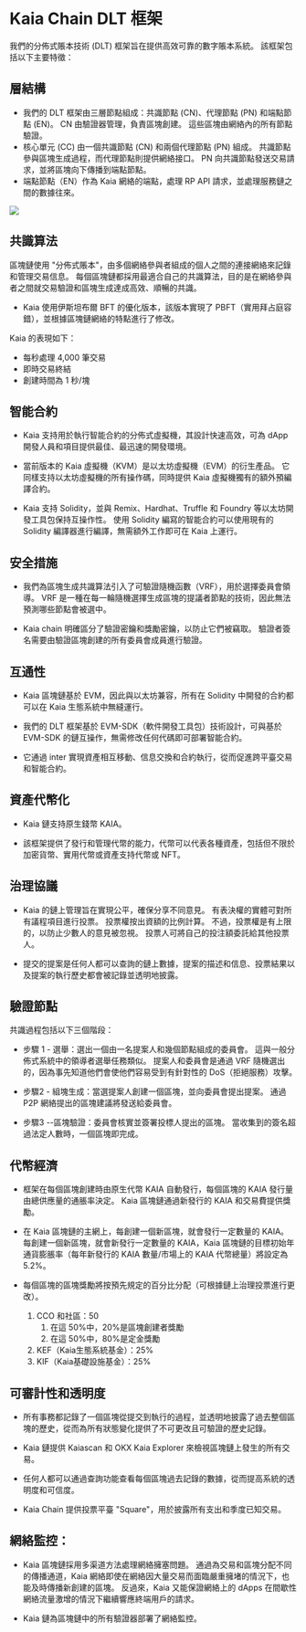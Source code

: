 # Kaia Chain DLT 框架

我們的分佈式賬本技術 (DLT) 框架旨在提供高效可靠的數字賬本系統。 該框架包括以下主要特徵：

## 層結構

- 我們的 DLT 框架由三層節點組成：共識節點 (CN)、代理節點 (PN) 和端點節點 (EN)。 CN 由驗證器管理，負責區塊創建。 這些區塊由網絡內的所有節點驗證。
- 核心單元 (CC) 由一個共識節點 (CN) 和兩個代理節點 (PN) 組成。 共識節點參與區塊生成過程，而代理節點則提供網絡接口。 PN 向共識節點發送交易請求，並將區塊向下傳播到端點節點。
- 端點節點（EN）作為 Kaia 網絡的端點，處理 RP API 請求，並處理服務鏈之間的數據往來。

![](/img/misc/kaia-nodes.jpg)

## 共識算法

區塊鏈使用 "分佈式賬本"，由多個網絡參與者組成的個人之間的連接網絡來記錄和管理交易信息。 每個區塊鏈都採用最適合自己的共識算法，目的是在網絡參與者之間就交易驗證和區塊生成達成高效、順暢的共識。

- Kaia 使用伊斯坦布爾 BFT 的優化版本，該版本實現了 PBFT（實用拜占庭容錯），並根據區塊鏈網絡的特點進行了修改。

Kaia 的表現如下：

- 每秒處理 4,000 筆交易
- 即時交易終結
- 創建時間為 1 秒/塊

## 智能合約

- Kaia 支持用於執行智能合約的分佈式虛擬機，其設計快速高效，可為 dApp 開發人員和項目提供最佳、最迅速的開發環境。

- 當前版本的 Kaia 虛擬機（KVM）是以太坊虛擬機（EVM）的衍生產品。 它同樣支持以太坊虛擬機的所有操作碼，同時提供 Kaia 虛擬機獨有的額外預編譯合約。

- Kaia 支持 Solidity，並與 Remix、Hardhat、Truffle 和 Foundry 等以太坊開發工具包保持互操作性。 使用 Solidity 編寫的智能合約可以使用現有的 Solidity 編譯器進行編譯，無需額外工作即可在 Kaia 上運行。

## 安全措施

- 我們為區塊生成共識算法引入了可驗證隨機函數（VRF），用於選擇委員會領導。 VRF 是一種在每一輪隨機選擇生成區塊的提議者節點的技術，因此無法預測哪些節點會被選中。

- Kaia chain 明確區分了驗證密鑰和獎勵密鑰，以防止它們被竊取。 驗證者簽名需要由驗證區塊創建的所有委員會成員進行驗證。

## 互通性

- Kaia 區塊鏈基於 EVM，因此與以太坊兼容，所有在 Solidity 中開發的合約都可以在 Kaia 生態系統中無縫運行。

- 我們的 DLT 框架基於 EVM-SDK（軟件開發工具包）技術設計，可與基於 EVM-SDK 的鏈互操作，無需修改任何代碼即可部署智能合約。

- 它通過 inter 實現資產相互移動、信息交換和合約執行，從而促進跨平臺交易和智能合約。

## 資產代幣化

- Kaia 鏈支持原生錢幣 KAIA。

- 該框架提供了發行和管理代幣的能力，代幣可以代表各種資產，包括但不限於加密貨幣、實用代幣或資產支持代幣或 NFT。

## 治理協議

- Kaia 的鏈上管理旨在實現公平，確保分享不同意見。 有表決權的實體可對所有議程項目進行投票。 投票權按出資額的比例計算。 不過，投票權是有上限的，以防止少數人的意見被忽視。 投票人可將自己的投注額委託給其他投票人。

- 提交的提案是任何人都可以查詢的鏈上數據，提案的描述和信息、投票結果以及提案的執行歷史都會被記錄並透明地披露。

## 驗證節點

共識過程包括以下三個階段：

- 步驟 1 - 選舉：選出一個由一名提案人和幾個節點組成的委員會。 這與一般分佈式系統中的領導者選舉任務類似。 提案人和委員會是通過 VRF 隨機選出的，因為事先知道他們會使他們容易受到有針對性的 DoS（拒絕服務）攻擊。

- 步驟2 - 組塊生成：當選提案人創建一個區塊，並向委員會提出提案。 通過 P2P 網絡提出的區塊建議將發送給委員會。

- 步驟3 --區塊驗證：委員會核實並簽署投標人提出的區塊。 當收集到的簽名超過法定人數時，一個區塊即完成。

## 代幣經濟

- 框架在每個區塊創建時由原生代幣 KAIA 自動發行，每個區塊的 KAIA 發行量由總供應量的通脹率決定。 Kaia 區塊鏈通過新發行的 KAIA 和交易費提供獎勵。

- 在 Kaia 區塊鏈的主網上，每創建一個新區塊，就會發行一定數量的 KAIA。 每創建一個新區塊，就會新發行一定數量的 KAIA，Kaia 區塊鏈的目標初始年通貨膨脹率（每年新發行的 KAIA 數量/市場上的 KAIA 代幣總量）將設定為 5.2%。

- 每個區塊的區塊獎勵將按預先規定的百分比分配（可根據鏈上治理投票進行更改）。

  1. CCO 和社區：50
     1. 在這 50%中，20%是區塊創建者獎勵
     2. 在這 50%中，80%是定金獎勵
  2. KEF（Kaia生態系統基金）：25%
  3. KIF（Kaia基礎設施基金）：25%

## 可審計性和透明度

- 所有事務都記錄了一個區塊從提交到執行的過程，並透明地披露了過去整個區塊的歷史，從而為所有狀態變化提供了不可更改且可驗證的歷史記錄。

- Kaia 鏈提供 Kaiascan 和 OKX Kaia Explorer 來檢視區塊鏈上發生的所有交易。

- 任何人都可以通過查詢功能查看每個區塊過去記錄的數據，從而提高系統的透明度和可信度。

- Kaia Chain 提供投票平臺 "Square"，用於披露所有支出和季度已知交易。

## 網絡監控：

- Kaia 區塊鏈採用多渠道方法處理網絡擁塞問題。 通過為交易和區塊分配不同的傳播通道，Kaia 網絡即使在網絡因大量交易而面臨嚴重擁堵的情況下，也能及時傳播新創建的區塊。 反過來，Kaia 又能保證網絡上的 dApps 在間歇性網絡流量激增的情況下繼續響應終端用戶的請求。

- Kaia 鏈為區塊鏈中的所有驗證器部署了網絡監控。
